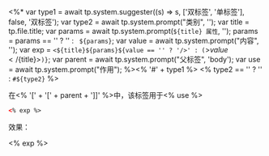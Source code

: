 <%*
var type1 = await tp.system.suggester((s) => s, ['双标签', '单标签'], false, '双标签');
var type2 = await tp.system.prompt("类别", '');
var title = tp.file.title;
var params = await tp.system.prompt(`${title} 属性`, '');
params = params == '' ? '' : ` ${params}`;
var value = await tp.system.prompt("内容", '');
var exp = `<${title}${params}${value == '' ? '/>' : (`>${value}</${title}>`)}`;
var parent = await tp.system.prompt("父标签", 'body');
var use = await tp.system.prompt("作用");
%><% '#' + type1 %> <% type2 == '' ? '' : `#${type2}` %>

在<% '[' + '[' + parent + ']]' %>中，该标签用于<% use %>

```HTML
<% exp %>
```

效果：

<% exp %>
